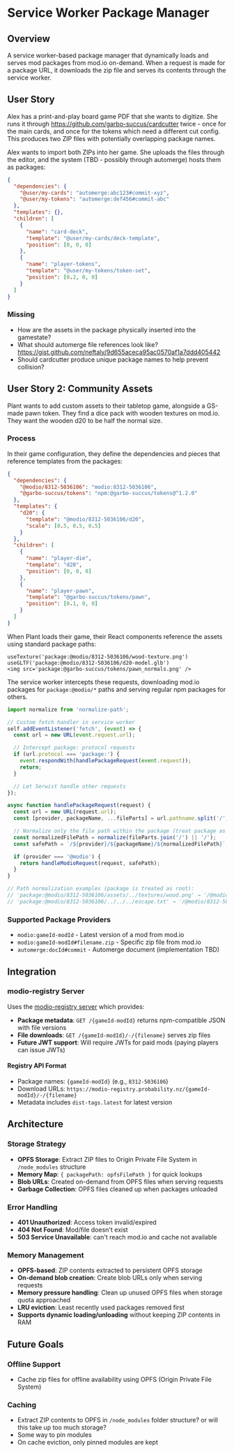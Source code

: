 # Service Worker Package Manager

## Overview

A service worker-based package manager that dynamically loads and serves mod packages from mod.io on-demand. When a request is made for a package URL, it downloads the zip file and serves its contents through the service worker.

## User Story

Alex has a print-and-play board game PDF that she wants to digitize. She runs it through https://github.com/garbo-succus/cardcutter twice - once for the main cards, and once for the tokens which need a different cut config. This produces two ZIP files with potentially overlapping package names.

Alex wants to import both ZIPs into her game. She uploads the files through the editor, and the system (TBD - possibly through automerge) hosts them as packages:

```json
{
  "dependencies": {
    "@user/my-cards": "automerge:abc123#commit-xyz",
    "@user/my-tokens": "automerge:def456#commit-abc"
  },
  "templates": {},
  "children": [
    {
      "name": "card-deck",
      "template": "@user/my-cards/deck-template",
      "position": [0, 0, 0]
    },
    {
      "name": "player-tokens",
      "template": "@user/my-tokens/token-set",
      "position": [0.2, 0, 0]
    }
  ]
}
```

### Missing
* How are the assets in the package physically inserted into the gamestate?
* What should automerge file references look like? https://gist.github.com/neftaly/9d655aceca95ac0570af1a7ddd405442
* Should cardcutter produce unique package names to help prevent collision?

## User Story 2: Community Assets

Plant wants to add custom assets to their tabletop game, alongside a GS-made pawn token. They find a dice pack with wooden textures on mod.io. They want the wooden d20 to be half the normal size. 

### Process

In their game configuration, they define the dependencies and pieces that reference templates from the packages:

```json
{
  "dependencies": {
    "@modio/8312-5036106": "modio:8312-5036106",
    "@garbo-succus/tokens": "npm:@garbo-succus/tokens@^1.2.0"
  },
  "templates": {
    "d20": {
      "template": "@modio/8312-5036106/d20",
      "scale": [0.5, 0.5, 0.5]
    }
  },
  "children": [
    {
      "name": "player-die",
      "template": "d20",
      "position": [0, 0, 0]
    },
    {
      "name": "player-pawn",
      "template": "@garbo-succus/tokens/pawn",
      "position": [0.1, 0, 0]
    }
  ]
}
```

When Plant loads their game, their React components reference the assets using standard package paths:

```
useTexture('package:@modio/8312-5036106/wood-texture.png')
useGLTF('package:@modio/8312-5036106/d20-model.glb')
<img src='package:@garbo-succus/tokens/pawn_normals.png' />
```

The service worker intercepts these requests, downloading mod.io packages for `package:@modio/*` paths and serving regular npm packages for others.

```js
import normalize from 'normalize-path';

// Custom fetch handler in service worker
self.addEventListener('fetch', (event) => {
  const url = new URL(event.request.url);

  // Intercept package: protocol requests
  if (url.protocol === 'package:') {
    event.respondWith(handlePackageRequest(event.request));
    return;
  }

  // Let Serwist handle other requests
});

async function handlePackageRequest(request) {
  const url = new URL(request.url);
  const [provider, packageName, ...fileParts] = url.pathname.split('/').filter(Boolean);

  // Normalize only the file path within the package (treat package as root)
  const normalizedFilePath = normalize(fileParts.join('/') || '/');
  const safePath = `/${provider}/${packageName}/${normalizedFilePath}`;

  if (provider === '@modio') {
    return handleModioRequest(request, safePath);
  }
}

// Path normalization examples (package is treated as root):
// 'package:@modio/8312-5036106/assets/../textures/wood.png' → '/@modio/8312-5036106/textures/wood.png'
// 'package:@modio/8312-5036106/../../../escape.txt' → '/@modio/8312-5036106/escape.txt' (can't escape package)
```

### Supported Package Providers
- `modio:gameId-modId` - Latest version of a mod from mod.io
- `modio:gameId-modId#filename.zip` - Specific zip file from mod.io
- `automerge:docId#commit` - Automerge document (implementation TBD)

## Integration

### modio-registry Server
Uses the [modio-registry server](https://github.com/garbo-succus/modio-registry) which provides:
- **Package metadata**: `GET /{gameId-modId}` returns npm-compatible JSON with file versions
- **File downloads**: `GET /{gameId-modId}/-/{filename}` serves zip files
- **Future JWT support**: Will require JWTs for paid mods (paying players can issue JWTs)

#### Registry API Format
- Package names: `{gameId-modId}` (e.g., `8312-5036106`)
- Download URLs: `https://modio-registry.probability.nz/{gameId-modId}/-/{filename}`
- Metadata includes `dist-tags.latest` for latest version

## Architecture

### Storage Strategy
- **OPFS Storage**: Extract ZIP files to Origin Private File System in `/node_modules` structure
- **Memory Map**: `{ packagePath: opfsFilePath }` for quick lookups
- **Blob URLs**: Created on-demand from OPFS files when serving requests
- **Garbage Collection**: OPFS files cleaned up when packages unloaded


### Error Handling
- **401 Unauthorized**: Access token invalid/expired
- **404 Not Found**: Mod/file doesn't exist
- **503 Service Unavailable**: can't reach mod.io and cache not available

### Memory Management
- **OPFS-based**: ZIP contents extracted to persistent OPFS storage
- **On-demand blob creation**: Create blob URLs only when serving requests
- **Memory pressure handling**: Clean up unused OPFS files when storage quota approached
- **LRU eviction**: Least recently used packages removed first
- **Supports dynamic loading/unloading** without keeping ZIP contents in RAM

## Future Goals

### Offline Support 
- Cache zip files for offline availability using OPFS (Origin Private File System)

### Caching
- Extract ZIP contents to OPFS in `/node_modules` folder structure? or will this take up too much storage?
- Some way to pin modules
- On cache eviction, only pinned modules are kept

